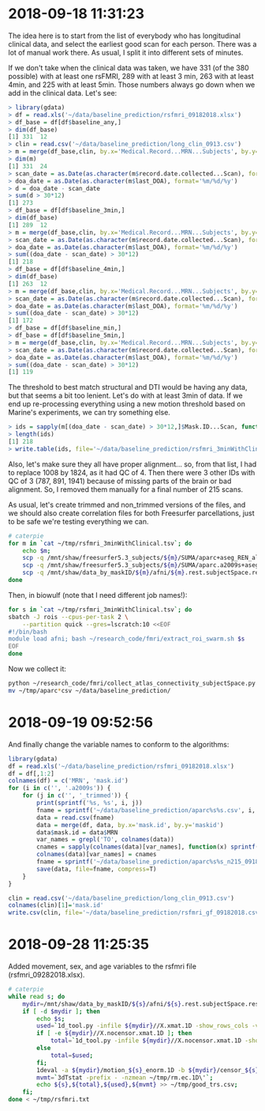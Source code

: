 # 2018-09-18 11:31:23

The idea here is to start from the list of everybody who has longitudinal
clinical data, and select the earliest good scan for each person. There was a
lot of manual work there. As usual, I split it into different sets of minutes. 

If we don't take when the clinical data was taken, we have 331 (of the 380
possible) with at least one rsFMRI, 289 with at least 3 min, 263 with at least
4min, and 225 with at least 5min. Those numbers always go down when we add in
the clinical data. Let's see:

```r
> library(gdata)
> df = read.xls('~/data/baseline_prediction/rsfmri_09182018.xlsx')
> df_base = df[df$baseline_any,]
> dim(df_base)
[1] 331  12
> clin = read.csv('~/data/baseline_prediction/long_clin_0913.csv')
> m = merge(df_base,clin, by.x='Medical.Record...MRN...Subjects', by.y='MRN')
> dim(m)
[1] 331  24
> scan_date = as.Date(as.character(m$record.date.collected...Scan), format='%m/%d/%Y')
> doa_date = as.Date(as.character(m$last_DOA), format='%m/%d/%y')
> d = doa_date - scan_date
> sum(d > 30*12)
[1] 273
> df_base = df[df$baseline_3min,]
> dim(df_base)
[1] 289  12
> m = merge(df_base,clin, by.x='Medical.Record...MRN...Subjects', by.y='MRN')
> scan_date = as.Date(as.character(m$record.date.collected...Scan), format='%m/%d/%Y')
> doa_date = as.Date(as.character(m$last_DOA), format='%m/%d/%y')
> sum((doa_date - scan_date) > 30*12)
[1] 218
> df_base = df[df$baseline_4min,]
> dim(df_base)
[1] 263  12
> m = merge(df_base,clin, by.x='Medical.Record...MRN...Subjects', by.y='MRN')
> scan_date = as.Date(as.character(m$record.date.collected...Scan), format='%m/%d/%Y')
> doa_date = as.Date(as.character(m$last_DOA), format='%m/%d/%y')
> sum((doa_date - scan_date) > 30*12)
[1] 172
> df_base = df[df$baseline_min,]
> df_base = df[df$baseline_5min,]
> m = merge(df_base,clin, by.x='Medical.Record...MRN...Subjects', by.y='MRN')
> scan_date = as.Date(as.character(m$record.date.collected...Scan), format='%m/%d/%Y')
> doa_date = as.Date(as.character(m$last_DOA), format='%m/%d/%y')
> sum((doa_date - scan_date) > 30*12)
[1] 119
```

The threshold to best match structural and DTI would be having any data, but
that seems a bit too lenient. Let's do with at least 3min of data. If we end up
re-processing everything using a new motion threshold based on Marine's
experiments, we can try something else.

```r
> ids = sapply(m[(doa_date - scan_date) > 30*12,]$Mask.ID...Scan, function(x) sprintf("%04d", x))
> length(ids)
[1] 218
> write.table(ids, file='~/data/baseline_prediction/rsfmri_3minWithClinical.tsv', row.names=F, col.names=F, quote=F)
```

Also, let's make sure they all have proper alignment... so, from that list, I
had to replace 1008 by 1824, as it had QC of 4. Then there were 3 other IDs with
QC of 3 (787, 891, 1941) because of missing parts of the brain or bad alignment.
So, I removed them manually for a final number of 215 scans.

As usual, let's create trimmed and non_trimmed versions of the files, and we
should also create correlation files for both Freesurfer parcellations, just to
be safe we're testing everything we can.

```bash
# caterpie
for m in `cat ~/tmp/rsfmri_3minWithClinical.tsv`; do 
    echo $m;
    scp -q /mnt/shaw/freesurfer5.3_subjects/${m}/SUMA/aparc+aseg_REN_all.nii.gz helix:/scratch/sudregp/rsfmri/${m}_aparc.nii.gz;
    scp -q /mnt/shaw/freesurfer5.3_subjects/${m}/SUMA/aparc.a2009s+aseg_REN_all.nii.gz helix:/scratch/sudregp/rsfmri/${m}_aparc.a2009s.nii.gz;
    scp -q /mnt/shaw/data_by_maskID/${m}/afni/${m}.rest.subjectSpace.results/errts.${m}.fanaticor+orig.* helix:/scratch/sudregp/rsfmri/;
done
```

Then, in biowulf (note that I need different job names!): 

```bash
for s in `cat ~/tmp/rsfmri_3minWithClinical.tsv`; do
sbatch -J rois --cpus-per-task 2 \
    --partition quick --gres=lscratch:10 <<EOF
#!/bin/bash
module load afni; bash ~/research_code/fmri/extract_roi_swarm.sh $s
EOF
done
```

Now we collect it:

```bash
python ~/research_code/fmri/collect_atlas_connectivity_subjectSpace.py
mv ~/tmp/aparc*csv ~/data/baseline_prediction/ 
```

# 2018-09-19 09:52:56

And finally change the variable names to conform to the algorithms:

```r
library(gdata)
df = read.xls('~/data/baseline_prediction/rsfmri_09182018.xlsx')
df = df[,1:2]
colnames(df) = c('MRN', 'mask.id')
for (i in c('', '.a2009s')) {
    for (j in c('', '_trimmed')) {
        print(sprintf('%s, %s', i, j))
        fname = sprintf('~/data/baseline_prediction/aparc%s%s.csv', i, j)
        data = read.csv(fname)
        data = merge(df, data, by.x='mask.id', by.y='maskid')
        data$mask.id = data$MRN
        var_names = grepl('TO', colnames(data))
        cnames = sapply(colnames(data)[var_names], function(x) sprintf('v_%s', x))
        colnames(data)[var_names] = cnames
        fname = sprintf('~/data/baseline_prediction/aparc%s%s_n215_09182018.RData.gz', i, j)
        save(data, file=fname, compress=T)
    }
}

clin = read.csv('~/data/baseline_prediction/long_clin_0913.csv')
colnames(clin)[1]='mask.id'
write.csv(clin, file='~/data/baseline_prediction/rsfmri_gf_09182018.csv', row.names=F)
```

# 2018-09-28 11:25:35

Added movement, sex, and age variables to the rsfmri file
(rsfmri_09282018.xlsx).

```bash
# caterpie
while read s; do
    mydir=/mnt/shaw/data_by_maskID/${s}/afni/${s}.rest.subjectSpace.results;
    if [ -d $mydir ]; then
        echo $s;
        used=`1d_tool.py -infile ${mydir}//X.xmat.1D -show_rows_cols -verb 0 | cut -d " " -f 1 -`;
        if [ -e ${mydir}//X.nocensor.xmat.1D ]; then
            total=`1d_tool.py -infile ${mydir}//X.nocensor.xmat.1D -show_rows_cols -verb 0 | cut -d " " -f 1 -`;
        else
            total=$used;
        fi;
        1deval -a ${mydir}/motion_${s}_enorm.1D -b ${mydir}/censor_${s}_combined_2.1D -expr 'a*b' > ~/tmp/rm.ec.1D;
        mvmt=`3dTstat -prefix - -nzmean ~/tmp/rm.ec.1D\'`;
        echo ${s},${total},${used},${mvmt} >> ~/tmp/good_trs.csv;
    fi;
done < ~/tmp/rsfmri.txt
```
